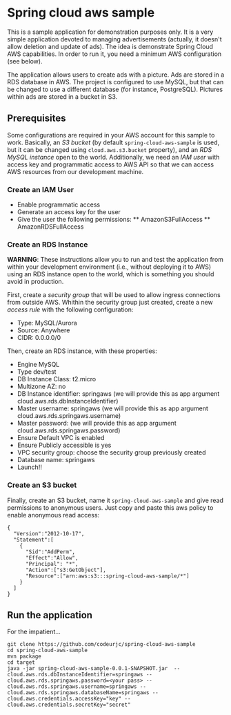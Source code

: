 # Spring cloud aws sample

This is a sample application for demonstration purposes only. It is a very simple application devoted to managing advertisements (actually, it doesn't allow deletion and update of ads). The idea is demonstrate Spring Cloud AWS capabilities. In order to run it, you need a minimum AWS configuration (see below).

The application allows users to create ads with a picture. Ads are stored in a RDS database in AWS. The project is configured to use MySQL, but that can be changed to use a different database (for instance, PostgreSQL). Pictures within ads are stored in a bucket in S3.

## Prerequisites

Some configurations are required in your AWS account for this sample to work. Basically, an _S3 bucket_ (by default `spring-cloud-aws-sample` is used, but it can be changed using `cloud.aws.s3.bucket` property), and an _RDS MySQL instance_ open to the world. Additionally, we need an _IAM user_ with access key and programmatic access to AWS API so that we can access AWS resources from our development machine.

### Create an IAM User

* Enable programmatic access 
* Generate an access key for the user
* Give the user the following permissions:
** AmazonS3FullAccess
** AmazonRDSFullAccess

### Create an RDS Instance

**WARNING**: These instructions allow you to run and test the application from within your development environment (i.e., without deploying it to AWS) using an RDS instance open to the world, which is something you should avoid in production. 

First, create a _security group_ that will be used to allow ingress connections from outside AWS. Whithin the security group just created, create a new _access rule_ with the following configuration:

* Type: MySQL/Aurora
* Source: Anywhere
* CIDR: 0.0.0.0/0
  
Then, create an RDS instance, with these properties:

* Engine MySQL
* Type dev/test
* DB Instance Class: t2.micro
* Multizone AZ: no
* DB Instance identifier: springaws (we will provide this as app argument cloud.aws.rds.dbInstanceIdentifier)
* Master username: springaws (we will provide this as app argument cloud.aws.rds.springaws.username)
* Master password: <your turn> (we will provide this as app argument cloud.aws.rds.springaws.password)
* Ensure Default VPC is enabled
* Ensure Publicly accessible is yes
* VPC security group: choose the security group previously created
* Database name: springaws
* Launch!!

### Create an S3 bucket

Finally, create an S3 bucket, name it `spring-cloud-aws-sample` and give read permissions to anonymous users. Just copy and paste this aws policy to enable anonymous read access:

	{
	  "Version":"2012-10-17",
	  "Statement":[
	    {
	      "Sid":"AddPerm",
	      "Effect":"Allow",
	      "Principal": "*",
	      "Action":["s3:GetObject"],
	      "Resource":["arn:aws:s3:::spring-cloud-aws-sample/*"]
	    }
	  ]
	}

## Run the application

For the impatient...

	git clone https://github.com/codeurjc/spring-cloud-aws-sample
	cd spring-cloud-aws-sample 
	mvn package
	cd target
	java -jar spring-cloud-aws-sample-0.0.1-SNAPSHOT.jar  --cloud.aws.rds.dbInstanceIdentifier=springaws --cloud.aws.rds.springaws.password=<your pass> --cloud.aws.rds.springaws.username=springaws --cloud.aws.rds.springaws.databaseName=springaws --cloud.aws.credentials.accessKey="key" --cloud.aws.credentials.secretKey="secret"
 

   